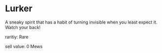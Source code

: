 # Lurker

A sneaky spirit that has a habit of turning invisible when you least expect it. Watch your back!

raritiy: Rare

sell value: 0 Mews
